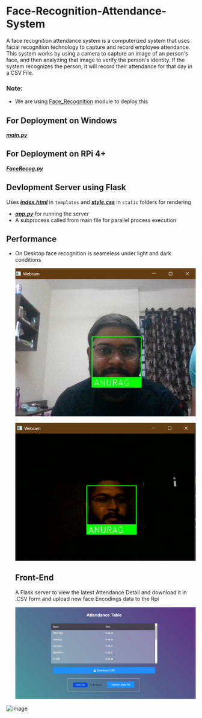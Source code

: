 # Face-Recognition-Attendance-System
A face recognition attendance system is a computerized system that uses facial recognition technology to capture and record employee attendance. This system works by using a camera to capture an image of an person's face, and then analyzing that image to verify the person's identity. If the system recognizes the person, it will record their attendance for that day in a CSV File.
### Note:
- We are using [Face_Recognition](https://github.com/ageitgey/face_recognition) module to deploy this
## For Deployment on Windows
[***main.py***](main.py)

## For Deployment on RPi 4+
[***FaceRecog.py***](FaceRecog.py)

## Devlopment Server using Flask

Uses [***index.html***](/templates/index.html) in `templates` and [***style.css***](/static/style.css) in `static` folders for rendering
- [***app.py***](app.py) for running the server
- A subprocess called from main file for parallel process execution

## Performance
- On Desktop face recognition is seameless under light and dark conditions
  
  ![Light Conditions](/images/Performance_1.jpg)
  
  ![Dark Conditions](/images/Performance_2.png)
  
  ## Front-End 
    A Flask server to view the latest Attendance Detail and download it in .CSV form and upload new face Encodings data to the Rpi
    
    ![Webpage](/images/Flask_Server.jpg)


![image](https://github.com/Ayush-hm/Face-Recognition-Attendance-System/assets/71936861/b8549239-92c2-4c77-b52e-80748a595629)
